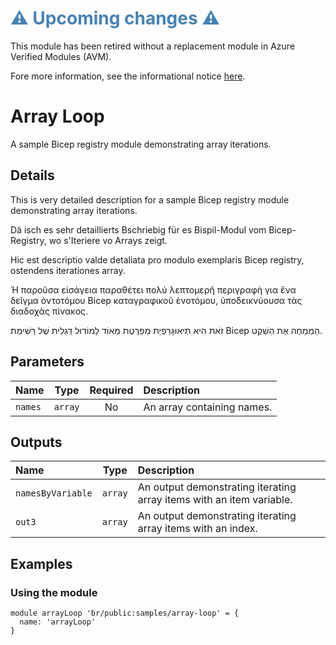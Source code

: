 <h1 style="color: steelblue;">⚠️ Upcoming changes ⚠️</h1>

This module has been retired without a replacement module in Azure Verified Modules (AVM).

Fore more information, see the informational notice [here](https://github.com/Azure/bicep-registry-modules?tab=readme-ov-file#%EF%B8%8F-upcoming-changes-%EF%B8%8F).

# Array Loop

A sample Bicep registry module demonstrating array iterations.

## Details

This is very detailed description for a sample Bicep registry module demonstrating array iterations.

Dä isch es sehr detaillierts Bschriebig für es Bispil-Modul vom Bicep-Registry, wo s'Iteriere vo Arrays zeigt.

Hic est descriptio valde detaliata pro modulo exemplaris Bicep registry, ostendens iterationes array.

Ἡ παροῦσα εἰσάγεια παραθέτει πολύ λεπτομερῆ περιγραφὴ για ἕνα δεῖγμα ὀντοτόμου Bicep καταγραφικοῦ ἐνοτόμου, ὑποδεικνύουσα τὰς διαδοχὰς πίνακος.

זֹאת הִיא תְּיאוּגָרַפְיַת מְפֵרֶטֶת מְאוֹד לְמוֹדוּל דַּגְלִית שֶׁל רֵשִׁימַת Bicep הַמְמַחֶה אֶת הַשֵׁקֶט.

## Parameters

| Name    | Type    | Required | Description                |
| :------ | :-----: | :------: | :------------------------- |
| `names` | `array` | No       | An array containing names. |

## Outputs

| Name              | Type    | Description                                                          |
| :---------------- | :-----: | :------------------------------------------------------------------- |
| `namesByVariable` | `array` | An output demonstrating iterating array items with an item variable. |
| `out3`            | `array` | An output demonstrating iterating array items with an index.         |

## Examples

### Using the module

```bicep
module arrayLoop 'br/public:samples/array-loop' = {
  name: 'arrayLoop'
}
```
